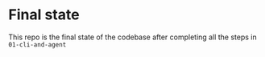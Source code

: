 # Final state

This repo is the final state of the codebase after completing all the steps in `01-cli-and-agent`